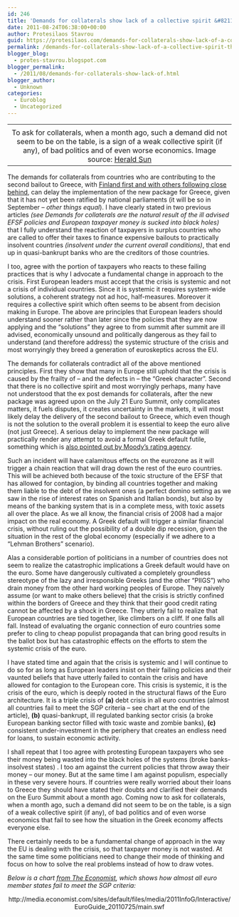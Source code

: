 ```yaml
---
id: 246
title: 'Demands for collaterals show lack of a collective spirit &#8211; This endangers the Euro'
date: 2011-08-24T06:38:00+00:00
author: Protesilaos Stavrou
guid: https://protesilaos.com/demands-for-collaterals-show-lack-of-a-collective-spirit-this-endangers-the-euro/
permalink: /demands-for-collaterals-show-lack-of-a-collective-spirit-this-endangers-the-euro/
blogger_blog:
  - protes-stavrou.blogspot.com
blogger_permalink:
  - /2011/08/demands-for-collaterals-show-lack-of.html
blogger_author:
  - Unknown
categories:
  - Euroblog
  - Uncategorized
---
```

<table align="center" cellpadding="0" cellspacing="0" class="tr-caption-container" style="margin-left: auto; margin-right: auto; text-align: center;">
  <tr>
    <td style="text-align: center;">
    </td>
  </tr>
  
  <tr>
    <td class="tr-caption" style="text-align: center;">
      To ask for collaterals, when a month ago, such a demand did not seem to be on the table, is a sign of a weak collective spirit (if any), of bad politics and of even worse economics. Image source: <a href="http://www.heraldsun.com.au/business/new-eu-rift-threatens-greece-aid/story-fn7j19iv-1226119141620">Herald Sun</a>
    </td>
  </tr>
</table>

The demands for collaterals from countries who are contributing to the second bailout to Greece, with [Finland first and with others following close behind](http://beyondbrussels.com/2011/08/daily-digest-slovakia-joins-finland-in-demand-of-collateral-in-greek-bailout/), can delay the implementation of the new package for Greece, given that it has not yet been ratified by national parliaments (it will be so in September &#8211; _other things equal_). I have clearly stated in two previous articles _(see Demands for collaterals are the natural result of the ill advised EFSF policies and European taxpayer money is sucked into black holes)_ that I fully understand the reaction of taxpayers in surplus countries who are called to offer their taxes to finance expensive bailouts to practically insolvent countries _(insolvent under the current overall conditions)_, that end up in quasi-bankrupt banks who are the creditors of those countries.

I too, agree with the portion of taxpayers who reacts to these failing practices that is why I advocate a fundamental change in approach to the crisis. First European leaders must accept that the crisis is systemic and not a crisis of individual countries. Since it is systemic it requires system-wide solutions, a coherent strategy not ad hoc, half-measures. Moreover it requires a collective spirit which often seems to be absent from decision making in Europe. The above are principles that European leaders should understand sooner rather than later since the policies that they are now applying and the &#8220;solutions&#8221; they agree to from summit after summit are ill advised, economically unsound and politically dangerous as they fail to understand (and therefore address) the systemic structure of the crisis and most worryingly they breed a generation of euroskeptics across the EU.

The demands for collaterals contradict all of the above mentioned principles. First they show that many in Europe still uphold that the crisis is caused by the frailty of &#8211; and the defects in &#8211;  the &#8220;Greek character&#8221;. Second that there is no collective spirit and most worryingly perhaps, many have not understood that the ex post demands for collaterals, after the new package was agreed upon on the July 21 Euro Summit, only complicates matters, it fuels disputes, it creates uncertainty in the markets, it will most likely delay the delivery of the second bailout to Greece, which even though is not the solution to the overall problem it is essential to keep the euro alive (not just Greece). A serious delay to implement the new package will practically render any attempt to avoid a formal Greek default futile, something which is [also pointed out by Moody&#8217;s rating agency](http://www.publicserviceeurope.com/article/760/moodys-greek-collateral-deal-could-undermine-bail-out).

Such an incident will have calamitous effects on the eurozone as it will trigger a chain reaction that will drag down the rest of the euro countries. This will be achieved both because of the toxic structure of the EFSF that has allowed for contagion, by binding all countries together and making them liable to the debt of the insolvent ones (a perfect domino setting as we saw in the rise of interest rates on Spanish and Italian bonds), but also by means of the banking system that is in a complete mess, with toxic assets all over the place. As we all know, the financial crisis of 2008 had a major impact on the real economy. A Greek default will trigger a similar financial crisis, without ruling out the possibility of a double dip recession, given the situation in the rest of the global economy (especially if we adhere to a &#8220;Lehman Brothers&#8221; scenario).

Alas a considerable portion of politicians in a number of countries does not seem to realize the catastrophic implications a Greek default would have on the euro. Some have dangerously cultivated a completely groundless stereotype of the lazy and irresponsible Greeks (and the other &#8220;PIIGS&#8221;) who drain money from the other hard working peoples of Europe. They naively assume (or want to make others believe) that the crisis is strictly confined within the borders of Greece and they think that their good credit rating cannot be affected by a shock in Greece. They utterly fail to realize that European countries are tied together, like climbers on a cliff. If one falls all fall. Instead of evaluating the organic connection of euro countries some prefer to cling to cheap populist propaganda that can bring good results in the ballot box but has catastrophic effects on the efforts to stem the systemic crisis of the euro. 

I have stated time and again that the crisis is systemic and I will continue to do so for as long as European leaders insist on their failing policies and their vaunted beliefs that have utterly failed to contain the crisis and have allowed for contagion to the European core. This crisis is systemic, it is the crisis of the euro, which is deeply rooted in the structural flaws of the Euro architecture. It is a triple crisis of **(a)** debt crisis in all euro countries (almost all countries fail to meet the SGP criteria &#8211; see chart at the end of the article), **(b)** quasi-bankrupt, ill regulated banking sector crisis (a broke European banking sector filled with toxic waste and zombie banks), **(c)** consistent under-investment in the periphery that creates an endless need for loans, to sustain economic activity.

I shall repeat that I too agree with protesting European taxpayers who see their money being wasted into the black holes of the systems (broke banks-insolvest states) . I too am against the current policies that throw away their money &#8211; our money. But at the same time I am against populism, especially in these very severe hours. If countries were really worried about their loans to Greece they should have stated their doubts and clarified their demands on the Euro Summit about a month ago. Coming now to ask for collaterals, when a month ago, such a demand did not seem to be on the table, is a sign of a weak collective spirit (if any), of bad politics and of even worse economics that fail to see how the situation in the Greek economy affects everyone else.

There certainly needs to be a fundamental change of approach in the way the EU is dealing with the crisis, so that taxpayer money is not wasted. At the same time some politicians need to change their mode of thinking and focus on how to solve the real problems instead of how to draw votes.

_Below is a <a name="chart">chart</a> [from The Economist](http://www.economist.com/blogs/dailychart/2011/05/europes_economies), which shows how almost all euro member states fail to meet the SGP criteria:_

<center>
  http://media.economist.com/sites/default/files/media/2011InfoG/Interactive/EuroGuide_20110725/main.swf
</center>
